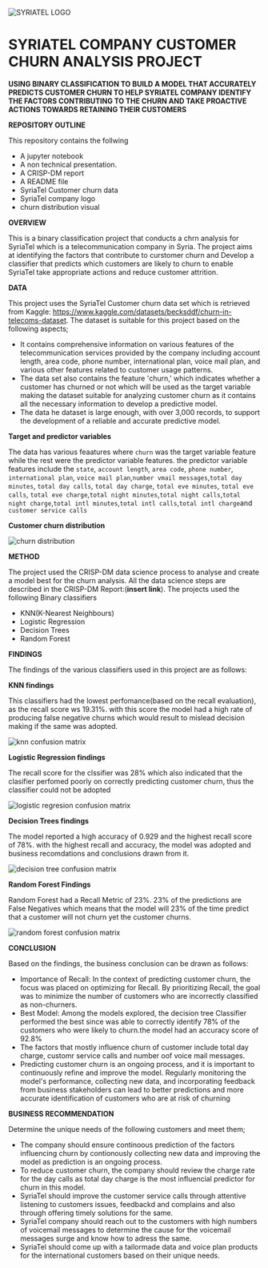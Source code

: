 ![SYRIATEL LOGO](https://user-images.githubusercontent.com/122228492/236913666-80474769-3d8e-458d-a7ff-f8cd96f51962.PNG)

# SYRIATEL COMPANY CUSTOMER CHURN ANALYSIS PROJECT

**USING BINARY CLASSIFICATION TO BUILD A MODEL THAT ACCURATELY PREDICTS CUSTOMER CHURN TO HELP SYRIATEL COMPANY IDENTIFY THE FACTORS CONTRIBUTING TO THE CHURN AND TAKE PROACTIVE ACTIONS TOWARDS RETAINING THEIR CUSTOMERS**

**REPOSITORY OUTLINE**

This repository contains the follwing
* A jupyter notebook 
* A non technical presentation.
* A CRISP-DM report
* A README file
* SyriaTel Customer churn data
* SyriaTel company logo
* churn distribution visual

**OVERVIEW**

This is a binary classification project that conducts a chrn analysis for SyriaTel which is a telecommunication company in Syria. The project aims at identifying the factors that contribute to curstomer churn and Develop a classifier that predicts which customers are likely to churn to enable SyriaTel take appropriate actions and reduce customer attrition.

**DATA**

This project uses the SyriaTel Customer churn data set which is retrieved from Kaggle: https://www.kaggle.com/datasets/becksddf/churn-in-telecoms-dataset. The dataset is suitable for this project based on the following aspects;

* It contains comprehensive information on various features of the telecommunication services provided by the company including account length, area code, phone number, international plan, voice mail plan, and various other features related to customer usage patterns.
* The data set also contains the feature 'churn,' which indicates whether a customer has churned or not which will be used as the target variable making the dataset suitable for analyzing customer churn as it contains all the necessary information to develop a predictive model.
* The data he dataset is large enough, with over 3,000 records, to support the development of a reliable and accurate predictive model. 

**Target and predictor variables**

The data has various feaatures where `churn` was the target variable feature while the rest were the predictor variable features. the predictor variable features include the `state`, `account length`, `area code`, `phone number`, `international plan`, `voice mail plan`,`number vmail messages`,`total day minutes`, `total day calls`, `total day charge`, `total eve minutes`, `total eve calls`, `total eve charge`,`total night minutes`,`total night calls`,`total night charge`,`total intl minutes`,`total intl calls`,`total intl charge`and `customer service calls`


**Customer churn distribution**

![churn distribution](https://github.com/b-irungu/PHASE-3-BINARY-CLASSIFICATION-PROJECT/assets/122228492/00deabcf-7814-4b1a-944d-b1404ecd51f4)


**METHOD**

The project used the CRISP-DM data science process to analyse and create a model best for the churn analysis. All the data science steps are described in the CRISP-DM Report:(**insert link**). The projects used the following Binary classifiers
* KNN(K-Nearest Neighbours)
* Logistic Regression
* Decision Trees
* Random Forest

**FINDINGS**

The findings of the various classifiers used in this project are as follows:

**KNN findings**

This classifiers had the lowest perfomance(based on the recall evaluation), as the recall score ws 19.31%. with this score the model had a high rate of producing false negative churns which would result to mislead decision making if the same was adopted. 

![knn confusion matrix](https://github.com/b-irungu/PHASE-3-BINARY-CLASSIFICATION-PROJECT/assets/122228492/e93e7800-3e82-4e0b-b926-ab35c586795b)


**Logistic Regression findings**

The recall score for the clssifier was 28% which also indicated that the clasifier perfomed poorly on correctly predicting customer churn, thus the classifier could not be adopted

![logistic regresion confusion matrix](https://github.com/b-irungu/PHASE-3-BINARY-CLASSIFICATION-PROJECT/assets/122228492/145cad4d-956a-4075-871b-aaa331c6d87a)


**Decision Trees findings**

The model reported a high accuracy of 0.929 and the highest recall score of 78%. with the highest recall and accuracy, the model was adopted and business recomdations and conclusions drawn from it.        

![decision tree confusion matrix](https://github.com/b-irungu/PHASE-3-BINARY-CLASSIFICATION-PROJECT/assets/122228492/04187f37-007c-4e93-b2c6-8ae053b72534)

**Random Forest Findings**

Random Forest had a Recall Metric of 23%. 23% of the predictions are False Negatives which means that the model will 23% of the time 
predict that a customer will not churn yet the customer churns.

![random forest confusion matrix](https://github.com/b-irungu/PHASE-3-BINARY-CLASSIFICATION-PROJECT/assets/122228492/78f5a5f7-48e7-406f-8aad-f89cfdb95663)


**CONCLUSION**

Based on the findings, the business conclusion can be drawn as follows:

* Importance of Recall: In the context of predicting customer churn, the focus was placed on optimizing for Recall. By prioritizing Recall, the goal was to minimize the number of customers who are incorrectly classified as non-churners.
* Best Model: Among the models explored, the decision tree Classifier performed the best since was able to correctly identify 78% of the customers who were likely to churn.the model had an accuracy score of 92.8%
* The factors that mostly influence churn of customer include total day charge, customr service calls and number oof voice mail messages.
* Predicting customer churn is an ongoing process, and it is important to continuously refine and improve the model. Regularly monitoring the model's performance, collecting new data, and incorporating feedback from business stakeholders can lead to better predictions and more accurate identification of customers who are at risk of churning


**BUSINESS RECOMMENDATION**

Determine the unique needs of the following customers and meet them; 
                  
* The company should ensure continoous prediction of the factors influencing churn by contionously collecting new data and improving the model as prediction is an ongoing process.
* To reduce customer churn, the company should review the charge rate for the day calls as total day charge is the most influencial predictor for churn in this model.
* SyriaTel should improve the customer service calls through attentive listening to customers issues, feedbackd and complains and also through offering timely solutions for the same.
* SyriaTel company should reach out to the customers with high numbers of voicemail messages to determine the cause for the voicemail messages surge and know how to adress the same.
* SyriaTel should come up with a tailormade data and voice plan products for the international customers based on their unique needs.


